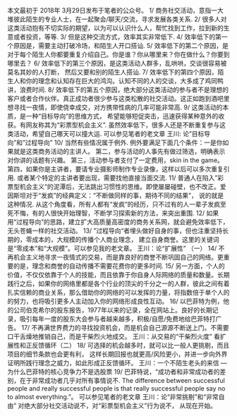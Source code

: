 本文最初于 2018年 3月29日发布于笔者的公众号。
1/ 商务社交活动，意指一大堆彼此陌生的专业人士，在一起聚会/聊天/交流，寻求发展各类关系.
2/ 很多人对这类活动抱有不切实际的期望，以为可以认识什么人，帮忙找到工作，拉到新的生意或者投资，等等.
3/ 但是这种交流方式，效率其实非常低下.
4/ 效率低下的第一个原因是，需要主动打破冷场，和陌生人开口搭讪.
5/ 效率低下的第二个原因，是对于每个陌生人你都要重复介绍自己。你是谁？你从哪里来？你在做什么？你要到哪里去？
6/ 效率低下的第三个原因，是这类活动人群多，乱哄哄，交谈很容易被莫名其妙的人打断， 然后又要和别的陌生人搭讪.
7/ 效率低下的第四个原因，陌生人和你的理念和认知存在巨大的鸿沟。认知不同的人的交谈，大多成了鸡同鸭讲，浪费时间.
8/ 效率低下的第五个原因，绝大部分这类活动的参与者不是理想的客户或者合作伙伴。真正成功者很少参与这类松散的社交活动。这正如跑到酒吧里想寻找一夜情，即使侥幸成交，对方携带性病的几率可能非常高.
9/ 这类活动的本质，是一种“目标导向”的思维方式， 希望能够短促突击，迅速获得某种意外的收获。有网友称其为“彩票型机会主义”. 虽然效率低下，很多人还是不断重复参与这类活动，希望自己哪天可以撞大运. 可以参见笔者的老文章
王川: 论”目标导向”和”过程导向”
10/ 当然有些情况属于例外. 例外要满足下面几个条件：一是你如果就是这类商务活动的主讲人。 第二，参与活动的人事先有做过筛选，明确表示对你讲的话题有兴趣。 第三，活动参与者支付了一定费用，skin in the game。 第四，如果你是主讲者，要请专业摄影师制作专业录像，这样以后可以多次重复引用.
或者某个特定的主讲者要出现，需要找他直接当面交流.
11/ 普通人在陷入”彩票型机会主义“的泥潭后，无法跳出习惯性的思维。即使屡屡碰壁，也不改正。爱因斯坦对于“发疯”的经典定义：“不断做同样的事，期待不同的结果”， 说的就是这种情况. 从这个角度看，所有人都有“发疯”的经历，只不过有的人一辈子发疯至死不悔，有的人很快开始理智，不断学习探索新的方法，来突出重围.
12/ 如果用“过程导向”的思路，建立扩大高质量高密度的商务关系网，就会避免效率低下，无头苍蝇一样的社交活动。
13/ ”过程导向“者埋头做好自身的事，但也注重坚持长期的，零成本的，大规模的传播个人商业理念， 建立自身商誉。这里的关键词是“零成本”和“大规模”。可以参见我的老文章。
王川：论“扩展性” （一）
14/ 不再机会主义地寻求一夜情式的交易，而是靠良好的商誉不断巩固自己的网络。更重要的是，理念和商誉的自动传播不需要花费你的更多时间.
15/ 另一方面，个人的价值，不仅仅依靠于个人的技能，而且依靠于你自身人际网络的质量和数量。长期践行之后，如果你的网络里都是各个行业的顶尖的千分之一的人群，彼此之间有着扎实信赖的商业关系，那么借助你的网络的可以发挥的力量，将指数倍于单个人的的努力，也将吸引更多人主动加入你的网络形成良性互动。
16/ 以巴菲特为例，他的公司伯克希尔的股东报告，1977年以来的记录，全在网站上。良好的长期记录，吸引每年一度的股东大会参与者越来越多，积极/自愿/免费地给巴菲特打广告。
17/ 不再满世界费力的寻找投资机会，而是机会自己源源不断送上门。不需要口干舌燥地推销自己，而是干柴烈火地成交。
王川：从交易的“干柴烈火度” 看扩展性和正反馈循环（二）
18/ 可选择的机会越多时，就可以比一般人更挑剔，而且项目的细节条款也会更有利， 这样长期回报也就更高/风险更小，并进一步向外界证明所践行理念之威力，如此形成正反馈循环。
王川：一个不陌生老头的来信 — 为什么巴菲特的核心竞争力不是选股票
19/ 巴菲特说，“成功者和非常成功者的差别，在于非常成功者几乎对所有事情说不. The difference between successful people and really successful people is that really successful people say no to almost everything.”。 可以参见笔者的老文章
王川：论“非常挑剔”和“非常自由”
对绝大部分社交活动说不，对“彩票型机会主义”行为说不， 从现在开始。
